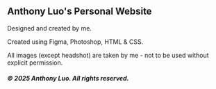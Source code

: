 ## Anthony Luo's Personal Website

Designed and created by me.

Created using Figma, Photoshop, HTML & CSS.

All images (except headshot) are taken by me - not to be used without explicit permission. 

##### © 2025 Anthony Luo. All rights reserved. 
